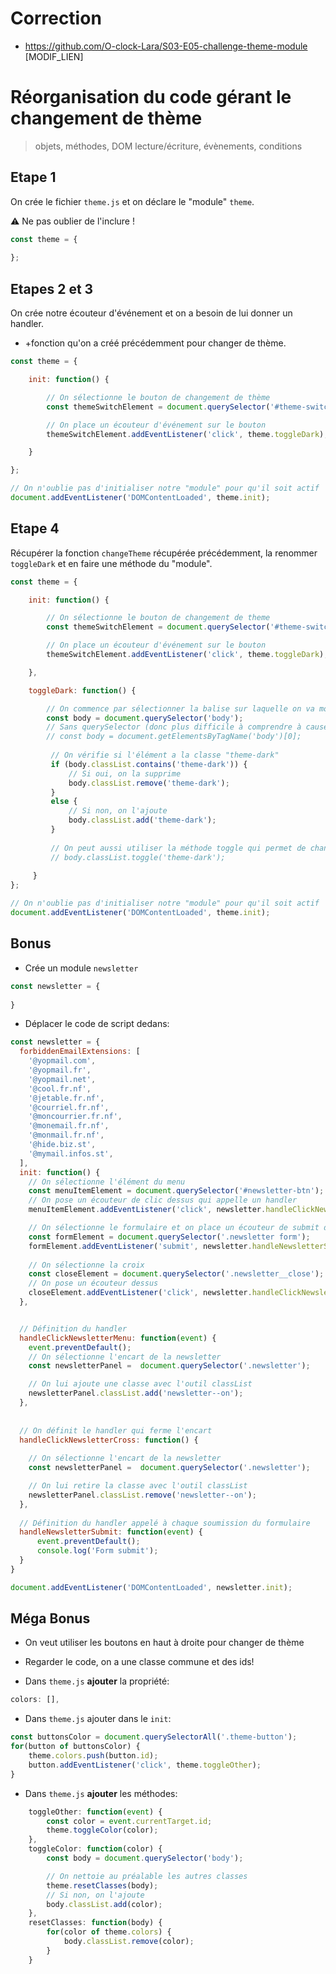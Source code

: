 # Correction

- https://github.com/O-clock-Lara/S03-E05-challenge-theme-module [MODIF_LIEN]

# Réorganisation du code gérant le changement de thème

> objets, méthodes, DOM lecture/écriture, évènements, conditions

## Etape 1

On crée le fichier `theme.js` et on déclare le "module" `theme`.

:warning: Ne pas oublier de l'inclure ! 

```js
const theme = {
    
};
```

## Etapes 2 et 3 

On crée notre écouteur d'événement et on a besoin de lui donner un handler. 
- +fonction qu'on a créé précédemment pour changer de thème.

```js 
const theme = {

    init: function() {

        // On sélectionne le bouton de changement de thème
        const themeSwitchElement = document.querySelector('#theme-switch');

        // On place un écouteur d'événement sur le bouton
        themeSwitchElement.addEventListener('click', theme.toggleDark);

    }

};

// On n'oublie pas d'initialiser notre "module" pour qu'il soit actif
document.addEventListener('DOMContentLoaded', theme.init);

```

## Etape 4 

Récupérer la fonction `changeTheme` récupérée précédemment, la renommer `toggleDark` et en faire une méthode du "module".

```js 
const theme = {

    init: function() {

        // On sélectionne le bouton de changement de theme
        const themeSwitchElement = document.querySelector('#theme-switch');

        // On place un écouteur d'événement sur le bouton
        themeSwitchElement.addEventListener('click', theme.toggleDark);

    },

    toggleDark: function() {

        // On commence par sélectionner la balise sur laquelle on va modifier la classe "theme-dark"
        const body = document.querySelector('body');
        // Sans querySelector (donc plus difficile à comprendre à cause du tableau en résultat) : 
        // const body = document.getElementsByTagName('body')[0];
     
         // On vérifie si l'élément a la classe "theme-dark"
         if (body.classList.contains('theme-dark')) {
             // Si oui, on la supprime
             body.classList.remove('theme-dark');
         }
         else {
             // Si non, on l'ajoute
             body.classList.add('theme-dark');
         }
         
         // On peut aussi utiliser la méthode toggle qui permet de changer l'état de la classe
         // body.classList.toggle('theme-dark');
     
     }
};

// On n'oublie pas d'initialiser notre "module" pour qu'il soit actif
document.addEventListener('DOMContentLoaded', theme.init);
```


## Bonus

- Crée un module `newsletter`

```js
const newsletter = {   
    
}
```

- Déplacer le code de script dedans:

```js
const newsletter = {
  forbiddenEmailExtensions: [
    '@yopmail.com',
    '@yopmail.fr',
    '@yopmail.net',
    '@cool.fr.nf',
    '@jetable.fr.nf',
    '@courriel.fr.nf',
    '@moncourrier.fr.nf',
    '@monemail.fr.nf',
    '@monmail.fr.nf',
    '@hide.biz.st',
    '@mymail.infos.st',
  ],
  init: function() {
    // On sélectionne l'élément du menu
    const menuItemElement = document.querySelector('#newsletter-btn');
    // On pose un écouteur de clic dessus qui appelle un handler
    menuItemElement.addEventListener('click', newsletter.handleClickNewsletterMenu);

    // On sélectionne le formulaire et on place un écouteur de submit dessus
    const formElement = document.querySelector('.newsletter form');
    formElement.addEventListener('submit', newsletter.handleNewsletterSubmit);
    
    // On sélectionne la croix
    const closeElement = document.querySelector('.newsletter__close');
    // On pose un écouteur dessus
    closeElement.addEventListener('click', newsletter.handleClickNewsletterCross);
  },


  // Définition du handler
  handleClickNewsletterMenu: function(event) {
    event.preventDefault();
    // On sélectionne l'encart de la newsletter
    const newsletterPanel =  document.querySelector('.newsletter');

    // On lui ajoute une classe avec l'outil classList
    newsletterPanel.classList.add('newsletter--on');
  },
  
  
  // On définit le handler qui ferme l'encart
  handleClickNewsletterCross: function() {
  
    // On sélectionne l'encart de la newsletter
    const newsletterPanel =  document.querySelector('.newsletter');

    // On lui retire la classe avec l'outil classList
    newsletterPanel.classList.remove('newsletter--on');
  }, 
  
  // Définition du handler appelé à chaque soumission du formulaire
  handleNewsletterSubmit: function(event) {
      event.preventDefault();
      console.log('Form submit');
  }
}

document.addEventListener('DOMContentLoaded', newsletter.init);
```

## Méga Bonus

- On veut utiliser les boutons en haut à droite pour changer de thème
- Regarder le code, on a une classe commune et des ids!


- Dans `theme.js` **ajouter** la propriété:

```js
colors: [],
```

- Dans `theme.js` ajouter dans le `init`:

```js
const buttonsColor = document.querySelectorAll('.theme-button');
for(button of buttonsColor) {
    theme.colors.push(button.id);
    button.addEventListener('click', theme.toggleOther);
}
```

- Dans `theme.js` **ajouter** les méthodes:

```js
    toggleOther: function(event) {     
        const color = event.currentTarget.id;
        theme.toggleColor(color);
    },
    toggleColor: function(color) {
        const body = document.querySelector('body');

        // On nettoie au préalable les autres classes
        theme.resetClasses(body);
        // Si non, on l'ajoute
        body.classList.add(color);
    },
    resetClasses: function(body) {
        for(color of theme.colors) {
            body.classList.remove(color);
        }
    }
```